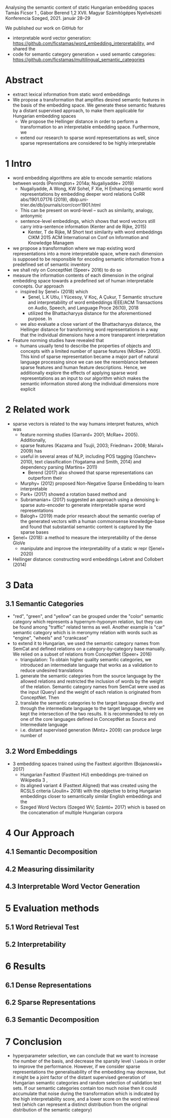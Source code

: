 Analysing the semantic content of static Hungarian embedding spaces
Tamás Ficsor 1 , Gábor Berend 1,2
XVII. Magyar Számítógépes Nyelvészeti Konferencia Szeged, 2021. január 28–29

We published our work on GitHub for
  * interpretable word vector generation:
    https://github.com/ficstamas/word_embedding_interpretability, and shared the
  * code for semantic category generation + used semantic categories:
    https://github.com/ficstamas/multilingual_semantic_categories

# Abstract

* extract lexical information from static word embeddings
* We propose a transformation that amplifies desired semantic features in the
  basis of the embedding space. We generate these semantic features by a distant
  supervised approach, to make them applicable for Hungarian embedding spaces
  * We propose the Hellinger distance in order to perform a transformation to an
  interpretable embedding space. Furthermore, we
  * extend our research to sparse word representations as well, since sparse
    representations are considered to be highly interpretable

# 1 Intro

* word embedding algorithms are able to encode semantic relations between words
  (Pennington+ 2014a; Nugaliyadde+ 2019)
  * Nugaliyadde, A Wong, KW Sohel, F Xie, H
    Enhancing semantic word representations by embedding deeper word relations
    CoRR abs/1901.07176 (2019), dblp.uni-trier.de/db/journals/corr/corr1901.html
  * This can be present on word-level – such as similarity, analogy, antonymic
  * sentence-level embeddings, which shows that
    word vectors still carry intra-sentence information
    (Kenter and de Rijke, 2015)
    * Kenter, T de Rijke, M
      Short text similarity with word embeddings
      CIKM 2015 ACM International on Conf on Information and Knowledge Managem
* we propose a transformation where we map existing word representations into a
  more interpretable space, where each dimension is supposed to be responsible
  for encoding semantic information from a predefined set of semantic inventory
* we shall rely on ConceptNet (Speer+ 2016) to do so
* measure the information contents of each dimension in the original embedding
  space towards a predefined set of human interpretable concepts. Our approach
  * inspired by Şenel+ (2018) which
    * Şenel, L.K Utlu, I Yücesoy, V Koç, A Çukur, T
      Semantic structure and interpretability of word embeddings
      IEEE/ACM Transactions on Audio, Speech, and Language Proce 26(10), 2018
    * utilized the Bhattacharyya distance for the aforementioned purpose. In
  * we also evaluate a close variant of the Bhattacharyya distance, the
    Hellinger distance for transforming word representations in a way that the
    individual dimensions have a more transparent interpretation
* Feature norming studies have revealed that
  * humans usually tend to describe the properties of objects and concepts with
    a limited number of sparse features (McRae+ 2005). This kind of sparse
    representation became a major part of natural language processing since we
    can see the resemblance between sparse features and human feature
    descriptions. Hence, we additionally explore the effects of applying sparse
    word representations as an input to our algorithm which makes the semantic
    information stored along the individual dimensions more explicit

# 2 Related work

* sparse vectors is related to the way humans interpret features, which was
  * feature norming studies (Garrard+ 2001; McRae+ 2005).  Additionally,
  * sparse features (Kazama and Tsujii, 2003; Friedman+ 2008; Mairal+ 2009) has
  * useful in several areas of NLP, including POS tagging (Ganchev+ 2010), text
    classification (Yogatama and Smith, 2014) and dependency parsing (Martins+
    2011)
    * Berend (2017) also showed that sparse representations can outperform their
  * Murphy+ (2012) proposed Non-Negative Sparse Embedding to learn interpretable
  * Park+ (2017) showed a rotation based method and
  * Subramanian+ (2017) suggested an approach using a denoising k-sparse
    auto-encoder to generate interpretable sparse word representations
  * Balogh+ (2019) made prior research about the semantic overlap of the
    generated vectors with a human commonsense knowledge-base and found that
    substantial semantic content is captured by the sparse bases
* Şenel+ (2018): a method to measure the interpretability of the dense GloVe
  * manipulate and improve the interpretability of a static w repr (Şenel+ 2020)
* Hellinger distance: constructing word embeddings Lebret and Collobert (2014)

# 3 Data

## 3.1 Semantic Categories

* "red", "green", and "yellow" can be grouped under the "color" semantic
  category which represents a hypernym-hyponym relation, but they can be found
  among "traffic" related terms as well. Another example is "car" semantic
  category which is in meronymy relation with words such as "engine", "wheels"
  and "crankcase"
* to extend it to Hungarian, we used the semantic category names from SemCat
  and defined relations on a category-by-category base manually. We relied on a
  subset of relations from ConceptNet (Speer+ 2016)
  * triangulation: To obtain higher quality semantic categories, we introduced
    an intermediate language that works as a validation to reduce undesired
    translations
  1. generate the semantic categories from the source language by the allowed
    relations and restricted the inclusion of words by the weight of the
    relation.  Semantic category names from SemCat were used as the input
    (Query) and the weight of each relation is originated from ConceptNet. Then
  2. translate the semantic categories to the target language directly and
    through the intermediate language to the target language, where we kept the
    intersection of the two results.  It is recommended to rely on one of the
    core languages defined in ConceptNet as Source and Intermediate language
  * i.e. distant supervised generation (Mintz+ 2009) can produce large number of

## 3.2 Word Embeddings

* 3 embedding spaces trained using the Fasttext algorithm (Bojanowski+ 2017)
  * Hungarian Fasttext (Fasttext HU) embeddings pre-trained on Wikipedia 3 ,
  * its aligned variant 4 (Fasttext Aligned) that was created using the RCSLS
    criteria (Joulin+ 2018) with the objective to bring Hungarian embeddings
    closer to semantically similar English embeddings and the
  * Szeged Word Vectors (Szeged WV; Szántó+ 2017) which is
    based on the concatenation of multiple Hungarian corpora

# 4 Our Approach

## 4.1 Semantic Decomposition

## 4.2 Measuring dissimilarity

## 4.3 Interpretable Word Vector Generation

# 5 Evaluation methods

## 5.1 Word Retrieval Test

## 5.2 Interpretability

# 6 Results

## 6.1 Dense Representations

## 6.2 Sparse Representations

## 6.3 Semantic Decomposition

# 7 Conclusion

* hyperparameter selection, we can conclude that we want to increase the number
  of the basis, and decrease the sparsity level `\lambda` in order to improve
  the performance.  However, if we consider sparse representations the
  generalisability of the embedding may decrease, but it might be a joint factor
  of the distant supervised generation of Hungarian semantic categories and
  random selection of validation test sets. If our semantic categories contain
  too much noise then it could accumulate that noise during the transformation
  which is indicated by the high interpretability score, and a lower score on
  the word retrieval test (which can represent a distinct distribution from the
  original distribution of the semantic category)
